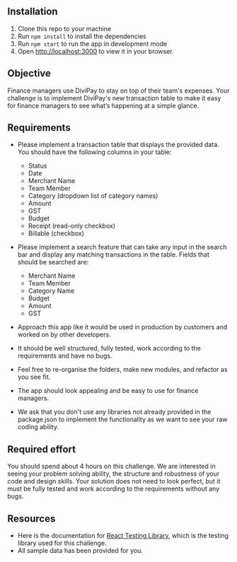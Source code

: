 ## Installation

1. Clone this repo to your machine
2. Run `npm install` to install the dependencies
3. Run `npm start` to run the app in development mode
4. Open [http://localhost:3000](http://localhost:3000) to view it in your browser.

## Objective

Finance managers use DiviPay to stay on top of their team's expenses. Your challenge is to implement DiviPay's new transaction table to make it easy for finance managers to see what’s happening at a simple glance.

## Requirements

- Please implement a transaction table that displays the provided data. You should have the following columns in your table:

  - Status
  - Date
  - Merchant Name
  - Team Member
  - Category (dropdown list of category names)
  - Amount
  - GST
  - Budget
  - Receipt (read-only checkbox)
  - Billable (checkbox)

- Please implement a search feature that can take any input in the search bar and display any matching transactions in the table. Fields that should be searched are:

  - Merchant Name
  - Team Member
  - Category Name
  - Budget
  - Amount
  - GST

- Approach this app like it would be used in production by customers and worked on by other developers.
- It should be well structured, fully tested, work according to the requirements and have no bugs.
- Feel free to re-organise the folders, make new modules, and refactor as you see fit.
- The app should look appealing and be easy to use for finance managers.
- We ask that you don't use any libraries not already provided in the package.json to implement the functionality as we want to see your raw coding ability.

## Required effort

You should spend about 4 hours on this challenge. We are interested in seeing your problem solving ability, the structure and robustness of your code and design skills. Your solution does not need to look perfect, but it must be fully tested and work according to the requirements without any bugs.

## Resources

- Here is the documentation for [React Testing Library](https://testing-library.com/docs/react-testing-library/intro), which is the testing library used for this challenge.
- All sample data has been provided for you.
